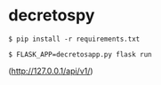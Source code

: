 # decretospy
```
$ pip install -r requirements.txt
```
```
$ FLASK_APP=decretosapp.py flask run
```
(http://127.0.0.1/api/v1/)
```
